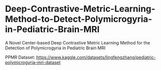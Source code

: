 # Deep-Contrastive-Metric-Learning-Method-to-Detect-Polymicrogyria-in-Pediatric-Brain-MRI
A Novel Center-based Deep Contrastive Metric Learning Method for the Detection of Polymicrogyria in Pediatric Brain MRI

PPMR Dataset: https://www.kaggle.com/datasets/lingfengzhang/pediatric-polymicrogyria-mri-dataset
